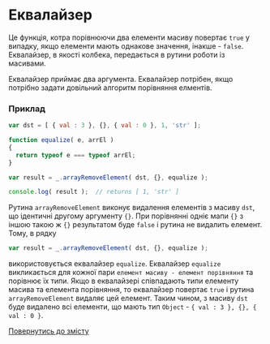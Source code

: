 # Еквалайзер

Це функція, котра порівнюючи два елементи масиву повертає <code>true</code> у випадку, якщо елементи мають однакове значення, інакше - <code>false</code>. Еквалайзер, в якості колбека, передається в рутини роботи із масивами.

Еквалайзер приймає два аргумента. Еквалайзер потрібен, якщо потрібно задати довільний алгоритм порівняння елментів.

### Приклад

```js
var dst = [ { val : 3 }, {}, { val : 0 }, 1, 'str' ];

function equalize( e, arrEl )
{
  return typeof e === typeof arrEl;
}

var result = _.arrayRemoveElement( dst, {}, equalize );

console.log( result );  // returns [ 1, 'str' ]
```

Рутина `arrayRemoveElement` виконує видалення елементів з масиву `dst`, що ідентичні другому аргументу `{}`. При порівнянні одніє мапи `{}` з іншою такою ж `{}` результатом буде `false` і рутина не видалить елемент. Тому, в рядку

```js
var result = _.arrayRemoveElement( dst, {}, equalize );
```

використовується еквалайзер `equalize`. Еквалайзер `equalize` викликається для кожної пари `елемент масиву - елемент порівняння` та порівнює їх типи. Якщо в еквалайзері співпадають типи елементу масива та елемента порівняння, то еквалайзер повертає `true` і рутина `arrayRemoveElement` видаляє цей елемент. Таким чином, з масиву `dst` буде видалено всі елементи, що мають тип `Object` - `{ val : 3 }, {}, { val : 0 }`.

[Повернутись до змісту](../README.md#Концепції)
